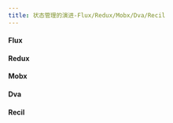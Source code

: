```yaml
---
title: 状态管理的演进-Flux/Redux/Mobx/Dva/Recil
---
```


#### Flux

#### Redux

#### Mobx

#### Dva

#### Recil
